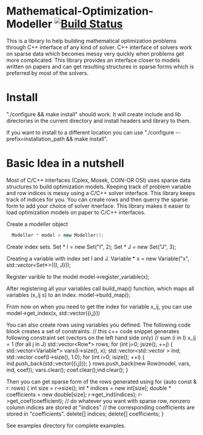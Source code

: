 Mathematical-Optimization-Modeller [![Build Status](https://travis-ci.org/aykutbulut/Mathematical-Optimization-Modeller.svg?branch=master)](https://travis-ci.org/aykutbulut/Mathematical-Optimization-Modeller)
===
This is a library to help building mathematical optimization problems through C++ interface of any kind of solver. C++ interface of solvers work on sparse data which becomes messy very quickly when problems get more complicated. This library provides an interface closer to models written on papers and can get resulting structures in sparse forms which is preferred by most of the solvers.

Install
====
"./configure && make install" should work. It will create include and lib directories in the current directory and install headers and library to them.

If you want to install to a different location you can use "./configure --prefix=installation_path && make install".

Basic Idea in a nutshell
====
Most of C/C++ interfaces (Cplex, Mosek, COIN-OR OSI) uses sparse data structures to build optimization models. Keeping track of problem variable and row indices is messy using a C/C++ solver interface. This library keeps track of indices for you. You can create rows and then querry the sparse form to add your choice of solver itnerface. This library makes it easier to load optimization models on paper to C/C++ interfaces.

Create a modeller object
```C++
  Modeller * model = new Modeller();
```
  
 
Create index sets.
  Set * I = new Set("I", 2);
  Set * J = new Set("J", 3);

Creating a variable with index set I and J.
  Variable * x = new Variable("x", std::vector<Set*>({I, J}));

Register varible to the model
  model->register_variable(x);
  
After registering all your variables call build_map() function, which maps all variables (x_ij s) to an index.
  model->build_map();

From now on when you need to get the index for variable x_ij, you can use
  model->get_index(x, std::vector<int>({i,j}))
  
You can also create rows using variables you defined. The following code block creates a set of constraints.
  // this c++ code snippet generates following constraint set (vectors on the left hand side only)
  // sum (i in I) x_ij = 1 (for all j in J)
  std::vector<Row*> rows;
  for (int j=0; j<J->size(); ++j) {
    std::vector<Variable*> vars(I->size(), x);
    std::vector<std::vector<int> > ind;
    std::vector<double> coef(I->size(), 1.0);
    for (int i=0; i<I->size(); ++i) {
      ind.push_back(std::vector<int>({i,j}));
    }
    rows.push_back(new Row(model, vars, ind, coef));
    vars.clear();
    coef.clear();ind.clear();
  }

Then you can get sparse form of the rows generated using 
  for (auto const & r: rows) {
    int size = r->size();
    int * indices = new int[size];
    double * coefficients = new double[size];
    r->get_ind(indices);
    r->get_coef(coefficient);
    // do whatever you want with sparse row, nonzero column indices are stored at "indices"
    // the corresponding coefficients are stored in "coefficients".
    delete[] indices;
    delete[] coefficients;
  }

See examples directory for complete examples.
